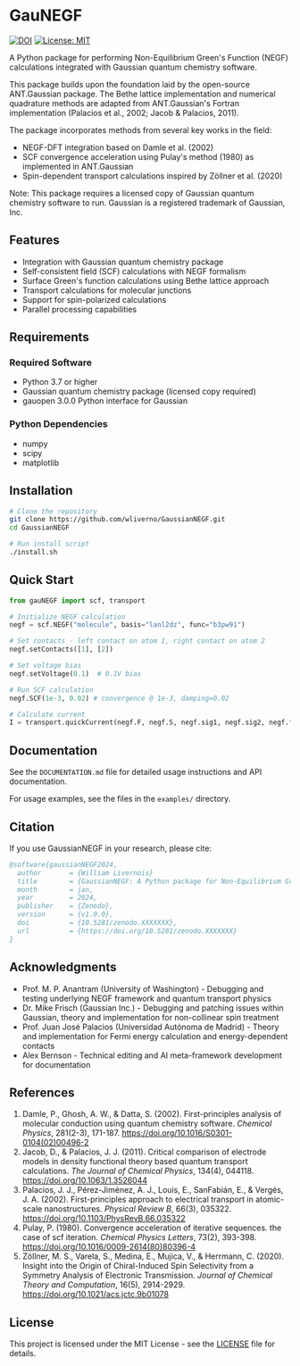# GauNEGF

[![DOI](https://zenodo.org/badge/DOI/10.5281/zenodo.XXXXXXX.svg)](https://doi.org/10.5281/zenodo.XXXXXXX)
[![License: MIT](https://img.shields.io/badge/License-MIT-yellow.svg)](https://opensource.org/licenses/MIT)

A Python package for performing Non-Equilibrium Green's Function (NEGF) calculations integrated with Gaussian quantum chemistry software.

This package builds upon the foundation laid by the open-source ANT.Gaussian package. The Bethe lattice implementation and numerical quadrature methods are adapted from ANT.Gaussian's Fortran implementation (Palacios et al., 2002; Jacob & Palacios, 2011).

The package incorporates methods from several key works in the field:
- NEGF-DFT integration based on Damle et al. (2002)
- SCF convergence acceleration using Pulay's method (1980) as implemented in ANT.Gaussian
- Spin-dependent transport calculations inspired by Zöllner et al. (2020)

Note: This package requires a licensed copy of Gaussian quantum chemistry software to run. Gaussian is a registered trademark of Gaussian, Inc.

## Features

- Integration with Gaussian quantum chemistry package
- Self-consistent field (SCF) calculations with NEGF formalism
- Surface Green's function calculations using Bethe lattice approach
- Transport calculations for molecular junctions
- Support for spin-polarized calculations
- Parallel processing capabilities

## Requirements

### Required Software
- Python 3.7 or higher
- Gaussian quantum chemistry package (licensed copy required)
- gauopen 3.0.0 Python interface for Gaussian

### Python Dependencies
- numpy
- scipy
- matplotlib

## Installation

```bash
# Clone the repository
git clone https://github.com/wliverno/GaussianNEGF.git
cd GaussianNEGF

# Run install script
./install.sh
```

## Quick Start

```python
from gauNEGF import scf, transport

# Initialize NEGF calculation
negf = scf.NEGF("molecule", basis="lanl2dz", func="b3pw91")

# Set contacts - left contact on atom 1, right contact on atom 2
negf.setContacts([1], [2])

# Set voltage bias
negf.setVoltage(0.1)  # 0.1V bias

# Run SCF calculation
negf.SCF(1e-3, 0.02) # convergence @ 1e-3, damping=0.02

# Calculate current
I = transport.quickCurrent(negf.F, negf.S, negf.sig1, negf.sig2, negf.fermi, negf.qV)

```

## Documentation

See the `DOCUMENTATION.md` file for detailed usage instructions and API documentation.

For usage examples, see the files in the `examples/` directory.

## Citation

If you use GaussianNEGF in your research, please cite:

```bibtex
@software{gaussianNEGF2024,
  author       = {William Livernois}
  title        = {GaussianNEGF: A Python package for Non-Equilibrium Green's Function calculations},
  month        = jan,
  year         = 2024,
  publisher    = {Zenodo},
  version      = {v1.0.0},
  doi          = {10.5281/zenodo.XXXXXXX},
  url          = {https://doi.org/10.5281/zenodo.XXXXXXX}
}
```

## Acknowledgments

* Prof. M. P. Anantram (University of Washington) - Debugging and testing underlying NEGF framework and quantum transport physics
* Dr. Mike Frisch (Gaussian Inc.) - Debugging and patching issues within Gaussian, theory and implementation for non-collinear spin treatment
* Prof. Juan José Palacios (Universidad Autónoma de Madrid) - Theory and implementation for Fermi energy calculation and energy-dependent contacts
* Alex Bernson - Technical editing and AI meta-framework development for documentation

## References

1. Damle, P., Ghosh, A. W., & Datta, S. (2002). First-principles analysis of molecular conduction using quantum chemistry software. *Chemical Physics*, 281(2-3), 171-187. https://doi.org/10.1016/S0301-0104(02)00496-2
2. Jacob, D., & Palacios, J. J. (2011). Critical comparison of electrode models in density functional theory based quantum transport calculations. *The Journal of Chemical Physics*, 134(4), 044118. https://doi.org/10.1063/1.3526044
3. Palacios, J. J., Pérez-Jiménez, A. J., Louis, E., SanFabián, E., & Vergés, J. A. (2002). First-principles approach to electrical transport in atomic-scale nanostructures. *Physical Review B*, 66(3), 035322. https://doi.org/10.1103/PhysRevB.66.035322
4. Pulay, P. (1980). Convergence acceleration of iterative sequences. the case of scf iteration. *Chemical Physics Letters*, 73(2), 393-398. https://doi.org/10.1016/0009-2614(80)80396-4
5. Zöllner, M. S., Varela, S., Medina, E., Mujica, V., & Herrmann, C. (2020). Insight into the Origin of Chiral-Induced Spin Selectivity from a Symmetry Analysis of Electronic Transmission. *Journal of Chemical Theory and Computation*, 16(5), 2914-2929. https://doi.org/10.1021/acs.jctc.9b01078

## License

This project is licensed under the MIT License - see the [LICENSE](LICENSE) file for details. 
